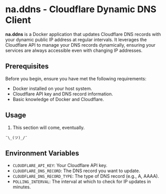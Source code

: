 # na.ddns - Cloudflare Dynamic DNS Client

**na.ddns** is a Docker application that updates Cloudflare DNS records with your dynamic public IP address at regular intervals. It leverages the Cloudflare API to manage your DNS records dynamically, ensuring your services are always accessible even with changing IP addresses.

## Prerequisites

Before you begin, ensure you have met the following requirements:

- Docker installed on your host system.
- Cloudflare API key and DNS record information.
- Basic knowledge of Docker and Cloudflare.

## Usage

1. This section will come, eventually. 

```shell
¯\_(ツ)_/¯
```

## Environment Variables

- `CLOUDFLARE_API_KEY`: Your Cloudflare API key.
- `CLOUDFLARE_DNS_RECORD`: The DNS record you want to update.
- `CLOUDFLARE_DNS_RECORD_TYPE`: The type of DNS record (e.g., A, AAAA).
- `POLLING_INTERVAL`: The interval at which to check for IP updates in minutes.